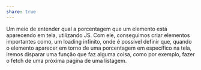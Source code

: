 ```yaml
---
share: true
---
```

Um meio de entender qual a porcentagem que um elemento está aparecendo em tela, utilizando JS.
Com ele, conseguimos criar elementos importantes como, um loading infinito, onde é possível definir que, quando o elemento aparecer em torno de uma porcentagem em específico na tela, iremos disparar uma função que faz alguma coisa, como por exemplo, fazer o fetch de uma próxima página de uma listagem.


